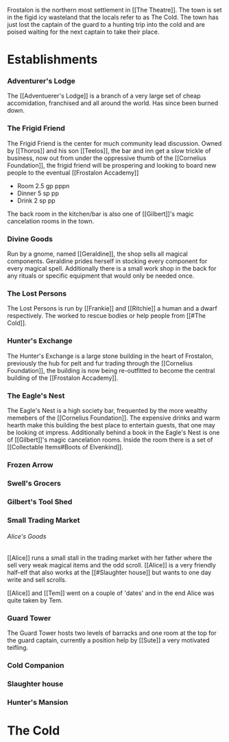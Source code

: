 
Frostalon is the northern most settlement in [[The Theatre]]. The town is set in the figid icy wasteland that the locals refer to as The Cold. The town has just lost the captain of the guard to a hunting trip into the cold and are poised waiting for the next captain to take their place.
# Establishments

### Adventurer's Lodge
The [[Adventuerer's Lodge]] is a branch of a very large set of cheap accomidation, franchised and all around the world. Has since been burned down.

### The Frigid Friend
The Frigid Friend is the center for much community lead discussion. Owned by [[Thoros]] and his son [[Teelos]], the bar and inn get a slow trickle of business, now out from under the oppressive thumb of the [[Cornelius Foundation]], the frigid friend will be prospering and looking to board new people to the eventual [[Frostalon Accademy]]

- Room 		2.5 gp pppn
- Dinner 	5 sp pp
- Drink		 2 sp pp

The back room in the kitchen/bar is also one of [[Gilbert]]'s magic cancelation rooms in the town.

### Divine Goods
Run by a gnome, named [[Geraldine]], the shop sells all magical components. Geraldine prides herself in stocking every component for every magical spell. Additionally there is a small work shop in the back for any rituals or specific equipment that would only be needed once.

### The Lost Persons
The Lost Persons is run by [[Frankie]] and [[Ritchie]] a human and a dwarf respectively. The worked to rescue bodies or help people from [[#The Cold]]. 

### Hunter's Exchange

The Hunter's Exchange is a large stone building in the heart of Frostalon, previously the hub for pelt and fur trading through the [[Cornelius Foundation]], the building is now being re-outfitted to become the central building of the [[Frostalon Accademy]].

### The Eagle's Nest

The Eagle's Nest is a high society bar, frequented by the more wealthy memebers of the [[Cornelius Foundation]]. The expensive drinks and warm hearth make this building the best place to entertain guests, that one may be looking ot impress. Additionally behind a book in the Eagle's Nest is one of [[Gilbert]]'s magic cancelation rooms. Inside the room there is a set of [[Collectable Items#Boots of Elvenkind]].

### Frozen Arrow
### Swell's Grocers
### Gilbert's Tool Shed
### Small Trading Market

###### Alice's Goods
[[Alice]] runs a small stall in the trading market with her father where the sell very weak magical items and the odd scroll. [[Alice]] is a very friendly half-elf that also works at the [[#Slaughter house]] but wants to one day write and sell scrolls.

[[Alice]] and [[Tem]] went on a couple of 'dates' and in the end Alice was quite taken by Tem.

### Guard Tower

The Guard Tower hosts two levels of barracks and one room at the top for the guard captain, currently a position help by [[Sute]] a very motivated teifling.

### Cold Companion
### Slaughter house
### Hunter's Mansion

# The Cold